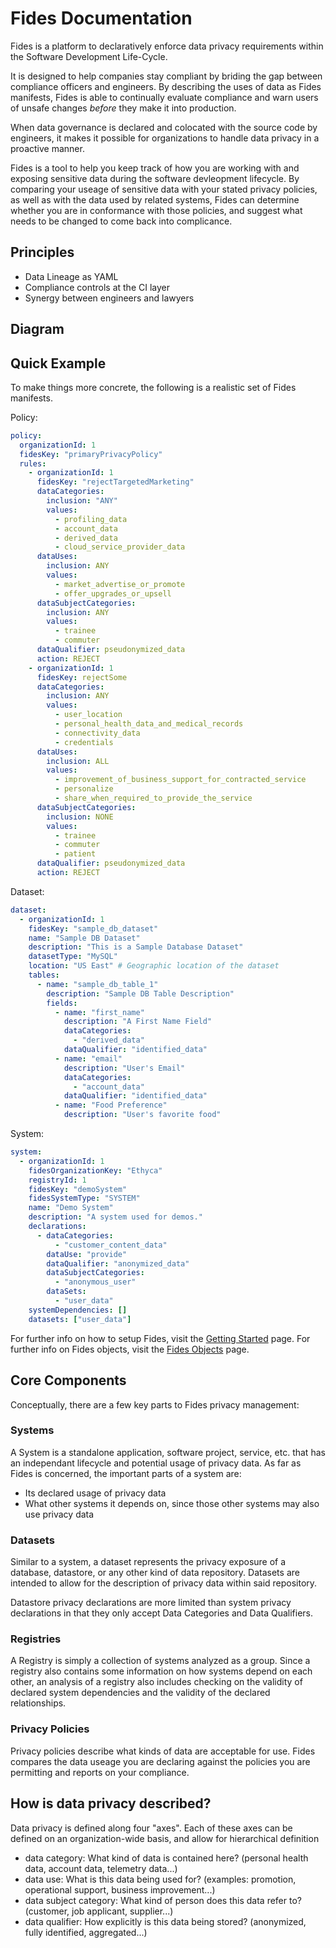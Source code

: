 # Fides Documentation

Fides is a platform to declaratively enforce data privacy requirements within the Software Development Life-Cycle.

It is designed to help companies stay compliant by briding the gap between compliance officers and engineers. By describing the uses of data as Fides manifests, Fides is able to continually evaluate compliance and warn users of unsafe changes _before_ they make it into production.

When data governance is declared and colocated with the source code by engineers, it makes it possible for organizations to handle data privacy in a proactive manner.

Fides is a tool to help you keep track of how you are working with and exposing sensitive data during the software devleopment lifecycle. By comparing your useage of sensitive data with your stated privacy policies, as well as with the data used by related systems, Fides can determine whether you are in conformance with those policies, and suggest what needs to be changed to come back into complicance.

## Principles

* Data Lineage as YAML
* Compliance controls at the CI layer
* Synergy between engineers and lawyers

## Diagram

## Quick Example

To make things more concrete, the following is a realistic set of Fides manifests.

Policy:

```yaml
policy:
  organizationId: 1
  fidesKey: "primaryPrivacyPolicy"
  rules:
    - organizationId: 1
      fidesKey: "rejectTargetedMarketing"
      dataCategories:
        inclusion: "ANY"
        values:
          - profiling_data
          - account_data
          - derived_data
          - cloud_service_provider_data
      dataUses:
        inclusion: ANY
        values:
          - market_advertise_or_promote
          - offer_upgrades_or_upsell
      dataSubjectCategories:
        inclusion: ANY
        values:
          - trainee
          - commuter
      dataQualifier: pseudonymized_data
      action: REJECT
    - organizationId: 1
      fidesKey: rejectSome
      dataCategories:
        inclusion: ANY
        values:
          - user_location
          - personal_health_data_and_medical_records
          - connectivity_data
          - credentials
      dataUses:
        inclusion: ALL
        values:
          - improvement_of_business_support_for_contracted_service
          - personalize
          - share_when_required_to_provide_the_service
      dataSubjectCategories:
        inclusion: NONE
        values:
          - trainee
          - commuter
          - patient
      dataQualifier: pseudonymized_data
      action: REJECT
```

Dataset:

```yaml
dataset:
  - organizationId: 1
    fidesKey: "sample_db_dataset"
    name: "Sample DB Dataset"
    description: "This is a Sample Database Dataset"
    datasetType: "MySQL"
    location: "US East" # Geographic location of the dataset
    tables:
      - name: "sample_db_table_1"
        description: "Sample DB Table Description"
        fields:
          - name: "first_name"
            description: "A First Name Field"
            dataCategories:
              - "derived_data"
            dataQualifier: "identified_data"
          - name: "email"
            description: "User's Email"
            dataCategories:
              - "account_data"
            dataQualifier: "identified_data"
          - name: "Food Preference"
            description: "User's favorite food"
```

System:

```yaml
system:
  - organizationId: 1
    fidesOrganizationKey: "Ethyca"
    registryId: 1
    fidesKey: "demoSystem"
    fidesSystemType: "SYSTEM"
    name: "Demo System"
    description: "A system used for demos."
    declarations:
      - dataCategories:
          - "customer_content_data"
        dataUse: "provide"
        dataQualifier: "anonymized_data"
        dataSubjectCategories:
          - "anonymous_user"
        dataSets:
          - "user_data"
    systemDependencies: []
    datasets: ["user_data"]
```

For further info on how to setup Fides, visit the [Getting Started](getting_started.md) page.
For further info on Fides objects, visit the [Fides Objects](fides_objects.md) page.

## Core Components

Conceptually, there are a few key parts to Fides privacy management:

### Systems

A System is a standalone application, software project, service, etc. that has an independant lifecycle and potential usage of privacy data. As far as Fides is concerned, the important parts of a system are:

* Its declared usage of privacy data
* What other systems it depends on, since those other systems may also use privacy data

### Datasets

Similar to a system, a dataset represents the privacy exposure of a database, datastore, or any other kind of data repository. Datasets are intended to allow for the description of privacy data within said repository.

Datastore privacy declarations are more limited than system privacy declarations in that they only accept Data Categories and Data Qualifiers.

### Registries

A Registry is simply a collection of systems analyzed as a group. Since a registry also contains some information on how systems depend on each other, an analysis of a registry also includes checking on the validity of declared system dependencies and the validity of the declared relationships.

### Privacy Policies

Privacy policies describe what kinds of data are acceptable for use. Fides compares the data useage you are declaring against the policies you are permitting and reports on your compliance.

## How is data privacy described?

Data privacy is defined along four "axes". Each of these axes can be defined on an organization-wide basis, and allow for hierarchical definition

* data category: What kind of data is contained here?
(personal health data, account data, telemetry data...)
* data use: What is this data being used for?
(examples: promotion, operational support, business improvement...)
* data subject category: What kind of person does this data refer to?
(customer, job applicant, supplier...)
* data qualifier: How explicitly is this data being stored?
(anonymized, fully identified, aggregated...)

